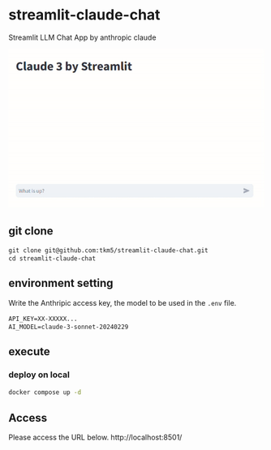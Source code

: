 # streamlit-claude-chat

Streamlit LLM Chat App by anthropic claude

![screen_shot](./image/screen_shot_1.gif)

## git clone

```
git clone git@github.com:tkm5/streamlit-claude-chat.git
cd streamlit-claude-chat
```

## environment setting

Write the Anthripic access key, the model to be used in the `.env` file.

```
API_KEY=XX-XXXXX...
AI_MODEL=claude-3-sonnet-20240229
```

## execute

### deploy on local

```bash
docker compose up -d
```

## Access
Please access the URL below.
http://localhost:8501/
